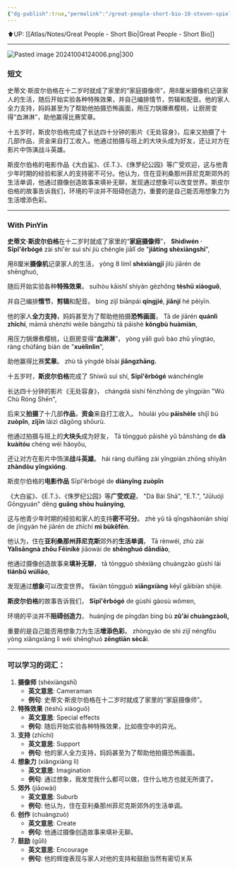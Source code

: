 ```yaml
---
{"dg-publish":true,"permalink":"/great-people-short-bio-10-steven-spielberg/"}
---
```


⬆️UP: [[Atlas/Notes/Great People - Short Bio\|Great People - Short Bio]]

---

![Pasted image 20241004124006.png|300](/img/user/Atlas/Utilities/Images/Pasted%20image%2020241004124006.png)

### 短文

史蒂文·斯皮尔伯格在十二岁时就成了家里的“家庭摄像师”，用8厘米摄像机记录家人的生活，随后开始实验各种特殊效果，并自己编排情节，剪辑和配音。他的家人全力支持，妈妈甚至为了帮助他拍摄恐怖画面，用压力锅爆煮樱桃，让厨房变得“血淋淋”，助他赢得比赛奖章。

十五岁时，斯皮尔伯格完成了长达四十分钟的影片《无处容身》，后来又拍摄了十几部作品，资金来自打工收入。他通过拍摄与班上的大块头成为好友，还让对方在影片中饰演战斗英雄。

斯皮尔伯格的电影作品《大白鲨》、《E.T.》、《侏罗纪公园》等广受欢迎，这与他青少年时期的经验和家人的支持密不可分。他认为，住在亚利桑那州菲尼克斯郊外的生活单调，他通过摄像创造故事来填补无聊，发现通过想象可以改变世界。斯皮尔伯格的故事告诉我们，环境的平淡并不阻碍创造力，重要的是自己能否用想象力为生活增添色彩。


---

### With PinYin

**史蒂文·斯皮尔伯格**在十二岁时就成了家里的“**家庭摄像师**”，
**Shìdìwén · Sīpǐ'ěrbógé** zài shí'èr suì shí jiù chéngle jiālǐ de "**jiātíng shèxiàngshī**",

用8厘米**摄像机**记录家人的生活，
yòng 8 límǐ **shèxiàngjī** jìlù jiārén de shēnghuó, 

随后开始实验各种**特殊效果**，
suíhòu kāishǐ shíyàn gèzhǒng **tèshū xiàoguǒ**, 

并自己编排**情节**，**剪辑**和配音。
bìng zìjǐ biānpái **qíngjié**, **jiǎnjí** hé pèiyīn. 

他的家人**全力支持**，妈妈甚至为了帮助他拍摄**恐怖画面**，
Tā de jiārén **quánlì zhīchí**, māmā shènzhì wèile bāngzhù tā pāishè **kǒngbù huàmiàn**, 

用压力锅爆煮樱桃，让厨房变得“**血淋淋**”，
yòng yālì guō bào zhǔ yīngtáo, ràng chúfáng biàn de "**xuèlìnlìn**", 

助他赢得比赛**奖章**。
zhù tā yíngdé bǐsài **jiǎngzhāng.**

十五岁时，**斯皮尔伯格**完成了
Shíwǔ suì shí, **Sīpǐ'ěrbógé** wánchéngle

长达四十分钟的影片《无处容身》，
chángdá sìshí fēnzhōng de yǐngpiàn "Wú Chù Róng Shēn", 

后来又**拍摄**了十几部**作品**，**资金**来自打工收入。
hòulái yòu **pāishèle** shíjǐ bù **zuòpǐn**, **zījīn** láizì dǎgōng shōurù. 

他通过拍摄与班上的**大块头**成为好友，
Tā tōngguò pāishè yǔ bānshàng de **dà kuàitóu** chéng wéi hǎoyǒu, 

还让对方在影片中饰演**战斗英雄**。
hái ràng duìfāng zài yǐngpiàn zhōng shìyǎn **zhàndòu yīngxióng**.

斯皮尔伯格的**电影作品**
Sīpǐ'ěrbógé de **diànyǐng zuòpǐn** 

《大白鲨》、《E.T.》、《侏罗纪公园》等**广受欢迎**，
"Dà Bái Shā", "E.T.", "Jūluójì Gōngyuán" děng **guǎng shòu huānyíng**, 

这与他青少年时期的经验和家人的支持**密不可分**。
zhè yǔ tā qīngshàonián shíqí de jīngyàn hé jiārén de zhīchí **mì bùkěfēn**. 

他认为，住在**亚利桑那州菲尼克斯**郊外的**生活单调**，
Tā rènwéi, zhù zài **Yàlìsāngnà zhōu Fēiníkè** jiāowài de **shēnghuó dāndiào**,

他通过摄像创造故事来**填补无聊**，
tā tōngguò shèxiàng chuàngzào gùshì lái **tiánbǔ wúliáo**, 

发现通过**想象**可以改变世界。
fāxiàn tōngguò **xiǎngxiàng** kěyǐ gǎibiàn shìjiè. 

**斯皮尔伯格**的故事告诉我们，
**Sīpǐ'ěrbógé** de gùshì gàosù wǒmen, 

环境的平淡并不**阻碍创造力**，
huánjìng de píngdàn bìng bù **zǔ'ài chuàngzàolì,** 

重要的是自己能否用想象力为生活**增添色彩**。
zhòngyào de shì zìjǐ néngfǒu yòng xiǎngxiàng lì wéi shēnghuó **zēngtiān sècǎ**i.





---

### 可以学习的词汇：

1. **摄像师** (shèxiàngshī)
    - **英文意思**: Cameraman
    - **例句**: 史蒂文·斯皮尔伯格在十二岁时就成了家里的“家庭摄像师”。
2. **特殊效果** (tèshū xiàoguǒ)
    - **英文意思**: Special effects
    - **例句**: 随后开始实验各种特殊效果，比如夜空中的异光。
3. **支持** (zhīchí)
    - **英文意思**: Support
    - **例句**: 他的家人全力支持，妈妈甚至为了帮助他拍摄恐怖画面。
4. **想象力** (xiǎngxiàng lì)
    - **英文意思**: Imagination
    - **例句**: 通过想象，我发觉我什么都可以做，住什么地方也就无所谓了。
5. **郊外** (jiāowài)
    - **英文意思**: Suburb
    - **例句**: 他认为，住在亚利桑那州菲尼克斯郊外的生活单调。
6. **创作** (chuàngzuò)
    - **英文意思**: Create
    - **例句**: 他通过摄像创造故事来填补无聊。
7. **鼓励** (gǔlì)
    - **英文意思**: Encourage
    - **例句**: 他的辉煌表现与家人对他的支持和鼓励当然有密切关系